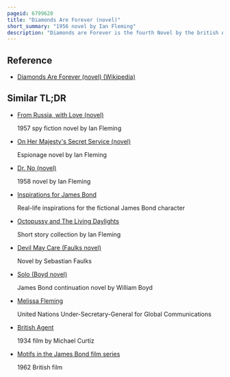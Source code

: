 ```yaml
---
pageid: 6799620
title: "Diamonds Are Forever (novel)"
short_summary: "1956 novel by Ian Fleming"
description: "Diamonds are Forever is the fourth Novel by the british Author Ian Fleming to feature his fictional british Secret Service Agent James Bond. Fleming wrote the Story at his Goldeneye Estate in Jamaica inspired by a sunday Times Article on Smuggling of Diamonds. The Book was first published in Britain by Jonathan Cape on 26 March 1956."
---
```


## Reference

- [Diamonds Are Forever (novel) (Wikipedia)](https://en.wikipedia.org/?curid=6799620)

## Similar TL;DR

- [From Russia, with Love (novel)](/tldr/en/from-russia-with-love-novel)

  1957 spy fiction novel by Ian Fleming

- [On Her Majesty's Secret Service (novel)](/tldr/en/on-her-majestys-secret-service-novel)

  Espionage novel by Ian Fleming

- [Dr. No (novel)](/tldr/en/dr-no-novel)

  1958 novel by Ian Fleming

- [Inspirations for James Bond](/tldr/en/inspirations-for-james-bond)

  Real-life inspirations for the fictional James Bond character

- [Octopussy and The Living Daylights](/tldr/en/octopussy-and-the-living-daylights)

  Short story collection by Ian Fleming

- [Devil May Care (Faulks novel)](/tldr/en/devil-may-care-faulks-novel)

  Novel by Sebastian Faulks

- [Solo (Boyd novel)](/tldr/en/solo-boyd-novel)

  James Bond continuation novel by William Boyd

- [Melissa Fleming](/tldr/en/melissa-fleming)

  United Nations Under-Secretary-General for Global Communications

- [British Agent](/tldr/en/british-agent)

  1934 film by Michael Curtiz

- [Motifs in the James Bond film series](/tldr/en/motifs-in-the-james-bond-film-series)

  1962 British film
